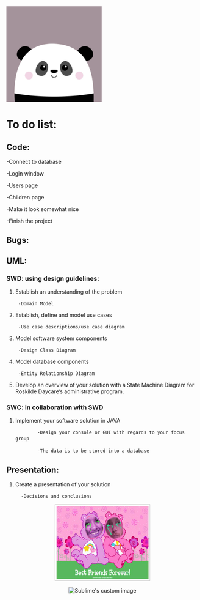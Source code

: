 <img src="https://github.com/KingAlistair/RoskildeDayCare/blob/main/images/panda.jpg?raw=true" width="250" height="250">



# To do list:

## Code: 

-Connect to database

-Login window

-Users page

-Children page

-Make it look somewhat nice

-Finish the project


## Bugs:




## UML: 

### SWD: using design guidelines:

1. Establish an understanding of the problem
        
        -Domain Model
        
2. Establish, define and model use cases
    
        -Use case descriptions/use case diagram

3. Model software system components

        -Design Class Diagram

4. Model database components
    
        -Entity Relationship Diagram

5. Develop an overview of your solution with a State Machine Diagram for Roskilde Daycare’s administrative program.  


### SWC: in collaboration with SWD

1. Implement your software solution in JAVA

               -Design your console or GUI with regards to your focus group
                
               -The data is to be stored into a database
  

## Presentation:

1. Create a presentation of your solution

         -Decisions and conclusions
 
 
 
<p style="text-align: center"><img src="https://github.com/KingAlistair/RoskildeDayCare/blob/main/images/bff.jpg?raw=true" width="250" height="200"></p>

<p align="center">
  <img src="https://github.com/waldyr/Sublime-Installer/blob/master/sublime_text.png?raw=true" alt="Sublime's custom image"/>
</p>
